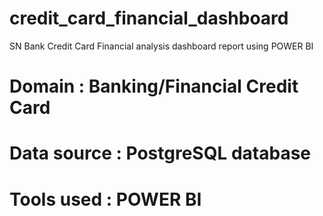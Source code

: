 # credit_card_financial_dashboard
SN Bank Credit Card Financial analysis dashboard report using POWER BI
# Domain       :  Banking/Financial Credit Card
# Data source  :  PostgreSQL database
# Tools used   :  POWER BI
